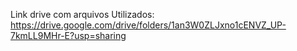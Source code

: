 Link drive com arquivos Utilizados: https://drive.google.com/drive/folders/1an3W0ZLJxno1cENVZ_UP-7kmLL9MHr-E?usp=sharing
